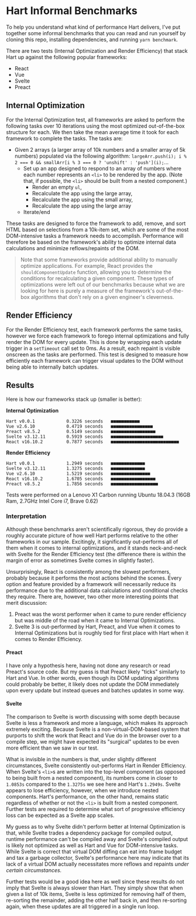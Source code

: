 # Hart Informal Benchmarks

To help you understand what kind of performance Hart delivers, I've put together some informal benchmarks that you can read and run yourself by cloning this repo, installing dependencies, and running `yarn benchmark`.

There are two tests (Internal Optimization and Render Efficiency) that stack Hart up against the following popular frameworks:

- React
- Vue
- Svelte
- Preact

## Internal Optimization

For the Internal Optimization test, all frameworks are asked to perform the following tasks over 10 iterations using the most optimized out-of-the-box structure for each. We then take the mean average time it took for each framework to complete the tasks. The tasks are:

- Given 2 arrays (a larger array of 10k numbers and a smaller array of 5k numbers) populated via the following algorithm: `largeArr.push(i); i % 2 === 0 && smallArr[i % 3 === 0 ? 'unshift' : 'push'](i);`...
  - Set up an app designed to respond to an array of numbers where each number represents an `<li>` to be rendered by the app. (Note that, if possible, the `<li>` should be built from a nested component.)
    - Render an empty `ul`,
    - Recalculate the app using the large array,
    - Recalculate the app using the small array,
    - Recalculate the app using the large array
  - Iterate/end

These tasks are designed to force the framework to add, remove, and sort HTML based on selections from a 10k-item set, which are some of the most DOM-intensive tasks a framework needs to accomplish. Performance will therefore be based on the framework's ability to optimize internal data calculations and minimize reflows/repaints of the DOM.

> Note that some frameworks provide additional ability to manually optimize applications. For example, React provides the `shouldComponentUpdate` function, allowing you to determine the conditions for recalculating a given component. These types of optimizations were left out of our benchmarks because what we are looking for here is purely a measure of the framework's out-of-the-box algorithms that don't rely on a given engineer's cleverness.

## Render Efficiency

For the Render Efficiency test, each framework performs the same tasks, however we force each framework to forego internal optimizations and fully render the DOM for every update. This is done by wrapping each update trigger in a `setTimeout` call set to 0ms. As a result, each repaint is visible onscreen as the tasks are performed. This test is designed to measure how efficiently each framework can trigger visual updates to the DOM without being able to internally batch updates.

## Results

Here is how our frameworks stack up (smaller is better):

**Internal Optimization**
```
Hart v0.0.1            0.3226 seconds   ■■■■■■■■■■■
Vue v2.6.10            0.4719 seconds   ■■■■■■■■■■■■■■■■
Preact v8.5.2          0.5149 seconds   ■■■■■■■■■■■■■■■■■
Svelte v3.12.11        0.5919 seconds   ■■■■■■■■■■■■■■■■■■■■
React v16.10.2         0.7877 seconds   ■■■■■■■■■■■■■■■■■■■■■■■■■■
```

**Render Efficiency**
```
Hart v0.0.1            1.2949 seconds   ■■■■■■■■■■■■■
Svelte v3.12.11        1.3275 seconds   ■■■■■■■■■■■■■
Vue v2.6.10            1.5219 seconds   ■■■■■■■■■■■■■■■
React v16.10.2         1.6705 seconds   ■■■■■■■■■■■■■■■■■
Preact v8.5.2          1.7856 seconds   ■■■■■■■■■■■■■■■■■■
```

Tests were performed on a Lenovo X1 Carbon running Ubuntu 18.04.3 (16GB Ram, 2.7GHz Intel Core i7, Brave 0.62)

### Interpretation

Although these benchmarks aren't scientifically rigorous, they do provide a roughly accurate picture of how well Hart performs relative to the other frameworks in our sample. Excitingly, it significantly out-performs all of them when it comes to internal optimizations, and it stands neck-and-neck with Svelte for the Render Efficiency test (the difference there is within the margin of error as sometimes Svelte comes in slightly faster).

Unsurprisingly, React is consistently among the slowest performers, probably because it performs the most actions behind the scenes. Every option and feature provided by a framework will necessarily reduce its performance due to the additional data calculations and conditional checks they require. There are, however, two other more interesting points that merit discussion:

1. Preact was the worst performer when it came to pure render efficiency but was middle of the road when it came to Internal Optimizations.
2. Svelte 3 is out-performed by Hart, Preact, and Vue when it comes to Internal Optimizations but is roughly tied for first place with Hart when it comes to Render Efficiency.

#### Preact

I have only a hypothesis here, having not done any research or read Preact's source code. But my guess is that Preact likely "ticks" similarly to Hart and Vue. In other words, even though its DOM updating algorithms could probably be better, it likely does not update the DOM immediately upon every update but instead queues and batches updates in some way.

#### Svelte

The comparison to Svelte is worth discussing with some depth because Svelte is less a framework and more a language, which makes its approach extremely exciting. Because Svelte is a non-virtual-DOM-based system that purports to shift the work that React and Vue do in the browser over to a compile step, we might have expected its "surgical" updates to be even more efficient than we saw in our test.

What is invisible in the numbers is that, under slightly different circumstances, Svelte consistently out-performs Hart in Render Efficiency. When Svelte's `<li>`s are written into the top-level component (as opposed to being built from a nested component), its numbers come in closer to `1.0853s` compared to the `1.3275s` we see here and Hart's `1.2949s`. Svelte appears to lose efficiency, however, when we introduce nested components. Hart's performance, on the other hand, remains static regardless of whether or not the `<li>` is built from a nested component. Further tests are required to determine what sort of progressive efficiency loss can be expected as a Svelte app scales.

My guess as to why Svelte didn't perform better at Internal Optimization is that, while Svelte trades a dependency package for compiled output, runtime performance can't be compiled away and Svelte's compiled output is likely not optimized as well as Hart and Vue for DOM-intensive tasks. While Svelte is correct that virtual DOM diffing can eat into frame budget and tax a garbage collector, Svelte's performance here may indicate that its lack of a virtual DOM actually necessitates more reflows and repaints _under certain circumstances._

Further tests would be a good idea here as well since these results do not imply that Svelte is always slower than Hart. They simply show that when given a list of 10k items, Svelte is less optimized for removing half of them, re-sorting the remainder, adding the other half back in, and then re-sorting again, when these updates are all triggered in a single run loop.
